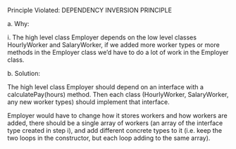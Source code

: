 Principle Violated: DEPENDENCY INVERSION PRINCIPLE

a. Why:

i. The high level class Employer depends on the low level classes HourlyWorker and SalaryWorker, if we added more worker types or more methods in the Employer class we’d have to do a lot of work in the Employer class.

b. Solution:

The high level class Employer should depend on an interface with a calculatePay(hours) method. Then each class (HourlyWorker, SalaryWorker, any new worker types) should implement that interface.

Employer would have to change how it stores workers and how workers are added, there should be a single array of workers (an array of the interface type created in step i), and add different concrete types to it (i.e. keep the two loops in the constructor, but each loop adding to the same array).